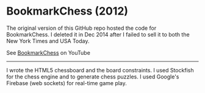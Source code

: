 # BookmarkChess (2012)

The original version of this GitHub repo hosted the code for BookmarkChess. I deleted it in Dec 2014 after I failed to sell it to both the New York Times and USA Today.

See [BookmarkChess](https://youtu.be/wQLXnEwzpYo?t=151) on YouTube

----

I wrote the HTML5 chessboard and the board constraints. I used Stockfish for the chess engine and to generate chess puzzles. I used Google's Firebase (web sockets) for real-time game play.

